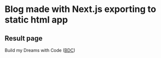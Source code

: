 # Blog made with Next.js exporting to static html app

## Result page

Build my Dreams with Code ([BDC](https://mattdamon108.github.io/))
